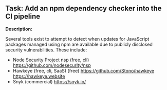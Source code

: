 ## Task: Add an npm dependency checker into the CI pipeline
**Description:**

Several tools exist to attempt to detect when updates for JavaScript packages
managed using npm are available due to publicly disclosed security
vulnerabilities. These include:

* Node Security Project nsp (free, cli) https://github.com/nodesecurity/nsp
* Hawkeye (free, cli, SaaS) (free) https://github.com/Stono/hawkeye https://hawkeye.website
* Snyk (commercial) https://snyk.io/
